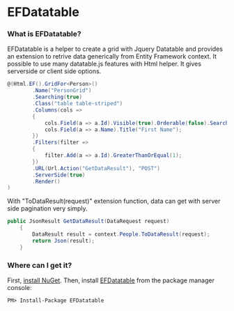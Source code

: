 # EFDatatable
### What is EFDatatable?
EFDatatable is a helper to create a grid with Jquery Datatable and provides an extension to retrive data generically from Entity Framework context. It possible to use many datatable.js features with Html helper. It gives serverside or client side options.
```csharp
@(Html.EF().GridFor<Person>()
        .Name("PersonGrid")
        .Searching(true)
        .Class("table table-striped")
        .Columns(cols =>
        {
            cols.Field(a => a.Id).Visible(true).Orderable(false).Searchable(true);
            cols.Field(a => a.Name).Title("First Name");
        })
        .Filters(filter =>
        {
            filter.Add(a => a.Id).GreaterThanOrEqual(1);
        })
        .URL(Url.Action("GetDataResult"), "POST")
        .ServerSide(true)
        .Render()
)
```
With "ToDataResult(request)" extension function, data can get with server side pagination very simply.
```csharp
public JsonResult GetDataResult(DataRequest request)
    {
        DataResult result = context.People.ToDataResult(request);
        return Json(result);
    }
```
### Where can I get it?
First, [install NuGet](http://docs.nuget.org/docs/start-here/installing-nuget). Then, install [EFDatatable](https://www.nuget.org/packages/EFDatatable/) from the package manager console:

```
PM> Install-Package EFDatatable
```
